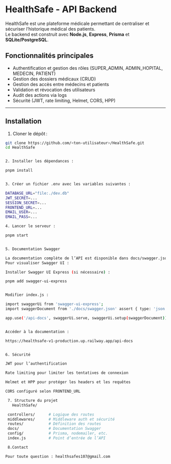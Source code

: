 # HealthSafe - API Backend

HealthSafe est une plateforme médicale permettant de centraliser et sécuriser l’historique médical des patients.  
Le backend est construit avec **Node.js**, **Express**, **Prisma** et **SQLite/PostgreSQL**.  

## Fonctionnalités principales

- Authentification et gestion des rôles (SUPER_ADMIN, ADMIN_HOPITAL, MEDECIN, PATIENT)
- Gestion des dossiers médicaux (CRUD)
- Gestion des accès entre médecins et patients
- Validation et révocation des utilisateurs
- Audit des actions via logs
- Sécurité (JWT, rate limiting, Helmet, CORS, HPP)

---

##  Installation

1. Cloner le dépôt :

```bash
git clone https://github.com/<ton-utilisateur>/HealthSafe.git
cd HealthSafe


2. Installer les dépendances :

pnpm install


3. Créer un fichier .env avec les variables suivantes :

DATABASE_URL="file:./dev.db"
JWT_SECRET=...
SESSION_SECRET=...
FRONTEND_URL=...
EMAIL_USER=...
EMAIL_PASS=...

4. Lancer le serveur :

pnpm start


5. Documentation Swagger

La documentation complète de l’API est disponible dans docs/swagger.json.
Pour visualiser Swagger UI :

Installer Swagger UI Express (si nécessaire) :

pnpm add swagger-ui-express


Modifier index.js :

import swaggerUi from 'swagger-ui-express';
import swaggerDocument from './docs/swagger.json' assert { type: 'json' };

app.use('/api-docs', swaggerUi.serve, swaggerUi.setup(swaggerDocument));


Accéder à la documentation :

https://healthsafe-v1-production.up.railway.app/api-docs


6. Sécurité

JWT pour l’authentification

Rate limiting pour limiter les tentatives de connexion

Helmet et HPP pour protéger les headers et les requêtes

CORS configuré selon FRONTEND_URL

 7. Structure du projet
   HealthSafe/

 controllers/      # Logique des routes
 middlewares/      # Middleware auth et sécurité
 routes/           # Définition des routes
 docs/             # Documentation Swagger
 config/           # Prisma, nodemailer, etc.
 index.js          # Point d’entrée de l’API

 8.Contact

Pour toute question : healthsafes107@gmail.com
